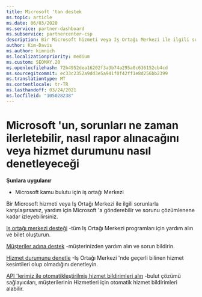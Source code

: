 ```yaml
---
title: Microsoft 'tan destek
ms.topic: article
ms.date: 06/03/2020
ms.service: partner-dashboard
ms.subservice: partnercenter-csp
description: Bir Microsoft hizmeti veya Iş Ortağı Merkezi ile ilgili sorunlar yaşadığınızda, yardım için Microsoft 'a ve sorunu çözülene kadar takip edebilirsiniz.
author: Kim-Davis
ms.author: kimnich
ms.localizationpriority: medium
ms.custom: SEOMAY.20
ms.openlocfilehash: 72b4952dea16202f3a3b74a295a0c636152cb4cd
ms.sourcegitcommit: ec33c2352a9dd3e5a941f0f42ff1e8d256bb2399
ms.translationtype: MT
ms.contentlocale: tr-TR
ms.lasthandoff: 03/24/2021
ms.locfileid: "105028238"
---
```

# <a name="support-from-microsoft---when-to-escalate-issues-how-to-report-them-or-how-to-check-service-health"></a>Microsoft 'un, sorunları ne zaman ilerletebilir, nasıl rapor alınacağını veya hizmet durumunu nasıl denetleyeceği

**Şunlara uygulanır**

- Microsoft kamu bulutu için iş ortağı Merkezi

Bir Microsoft hizmeti veya Iş Ortağı Merkezi ile ilgili sorunlarla karşılaşırsanız, yardım için Microsoft 'a gönderebilir ve sorunu çözümlenene kadar izleyebilirsiniz.

[Iş ortağı merkezi desteği](report-problems-with-partner-center.md) -tüm Iş Ortağı Merkezi programları için yardım alın ve bilet oluşturun.

[Müşteriler adına destek](report-problems-on-behalf-of-a-customer.md) -müşterinizden yardım alın ve sorun bildirin.

[Hizmet durumunu denetle](check-service-health.md) -Iş Ortağı Merkezi 'nde geçerli bilinen hizmet kesintileri olup olmadığını denetleyin.

[API 'lerimiz ile otomatikleştirilmiş hizmet bildirimleri alın](get-automated-service-notifications-with-our-apis.md) -bulut çözümü sağlayıcıları, müşterilerinin Hizmetleri için otomatik hizmet bildirimleri alabilir.


 

 



